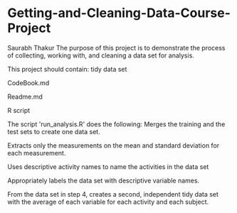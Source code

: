 # Getting-and-Cleaning-Data-Course-Project
Saurabh Thakur
The purpose of this project is to demonstrate the process of collecting, working with, and cleaning a data set for analysis.

This project should contain:
tidy data set

CodeBook.md

Readme.md

R script

The script 'run_analysis.R' does the following:
Merges the training and the test sets to create one data set.

Extracts only the measurements on the mean and standard deviation for each measurement.

Uses descriptive activity names to name the activities in the data set

Appropriately labels the data set with descriptive variable names.

From the data set in step 4, creates a second, independent tidy data set with the average of 
each variable for each activity and each subject.
